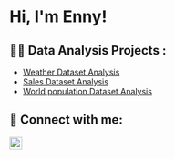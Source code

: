 <h1>Hi, I'm Enny! 

<h2>👨‍💻 Data Analysis Projects :</h2>

- 
    [Weather Dataset Analysis](https://github.com/enny231/Weather-Dataset-Analysis) 
-
   [Sales Dataset Analysis](https://github.com/joshmadakor1/4chan-Image-Analysis-Middleware-C964)
-
   [World population Dataset Analysis](https://github.com/enny231/World-population-Analysis-)



<h2> 🤳 Connect with me:</h2>


[<img align="left" alt="JoshMadakor | LinkedIn" width="22px" src="https://cdn.jsdelivr.net/npm/simple-icons@v3/icons/linkedin.svg" />][linkedin]




[linkedin]: https://linkedin.com/in/eniola-ijaduolu

<!--
**joshmadakor1/joshmadakor1** is a ✨ _special_ ✨ repository because its `README.md` (this file) appears on your GitHub profile.

Here are some ideas to get you started:

- 🔭 I’m currently working on ...
- 🌱 I’m currently learning ...
- 👯 I’m looking to collaborate on ...
- 🤔 I’m looking for help with ...
- 💬 Ask me about ...
- 📫 How to reach me: ...
- 😄 Pronouns: ...
- ⚡ Fun fact: ...
-->
